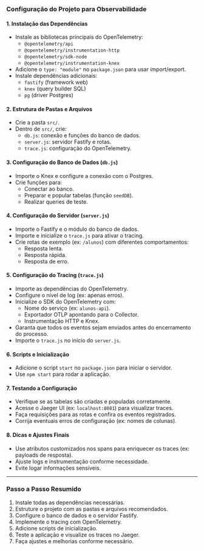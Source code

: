 ### Configuração do Projeto para Observabilidade

#### 1. Instalação das Dependências

- Instale as bibliotecas principais do OpenTelemetry:
  - `@opentelemetry/api`
  - `@opentelemetry/instrumentation-http`
  - `@opentelemetry/sdk-node`
  - `@opentelemetry/instrumentation-knex`
- Adicione o `type: "module"` no `package.json` para usar import/export.
- Instale dependências adicionais:
  - `fastify` (framework web)
  - `knex` (query builder SQL)
  - `pg` (driver Postgres)

#### 2. Estrutura de Pastas e Arquivos

- Crie a pasta `src/`.
- Dentro de `src/`, crie:
  - `db.js`: conexão e funções do banco de dados.
  - `server.js`: servidor Fastify e rotas.
  - `trace.js`: configuração do OpenTelemetry.

#### 3. Configuração do Banco de Dados (`db.js`)

- Importe o Knex e configure a conexão com o Postgres.
- Crie funções para:
  - Conectar ao banco.
  - Preparar e popular tabelas (função `seedDB`).
  - Realizar queries de teste.

#### 4. Configuração do Servidor (`server.js`)

- Importe o Fastify e o módulo do banco de dados.
- Importe e inicialize o `trace.js` para ativar o tracing.
- Crie rotas de exemplo (ex: `/alunos`) com diferentes comportamentos:
  - Resposta lenta.
  - Resposta rápida.
  - Resposta de erro.

#### 5. Configuração do Tracing (`trace.js`)

- Importe as dependências do OpenTelemetry.
- Configure o nível de log (ex: apenas erros).
- Inicialize o SDK do OpenTelemetry com:
  - Nome do serviço (ex: `alunos-api`).
  - Exportador OTLP apontando para o Collector.
  - Instrumentação HTTP e Knex.
- Garanta que todos os eventos sejam enviados antes do encerramento do processo.
- Importe o `trace.js` no início do `server.js`.

#### 6. Scripts e Inicialização

- Adicione o script `start` no `package.json` para iniciar o servidor.
- Use `npm start` para rodar a aplicação.

#### 7. Testando a Configuração

- Verifique se as tabelas são criadas e populadas corretamente.
- Acesse o Jaeger UI (ex: `localhost:8081`) para visualizar traces.
- Faça requisições para as rotas e confira os eventos registrados.
- Corrija eventuais erros de configuração (ex: nomes de colunas).

#### 8. Dicas e Ajustes Finais

- Use atributos customizados nos spans para enriquecer os traces (ex: payloads de resposta).
- Ajuste logs e instrumentação conforme necessidade.
- Evite logar informações sensíveis.

---

### Passo a Passo Resumido

1. Instale todas as dependências necessárias.
2. Estruture o projeto com as pastas e arquivos recomendados.
3. Configure o banco de dados e o servidor Fastify.
4. Implemente o tracing com OpenTelemetry.
5. Adicione scripts de inicialização.
6. Teste a aplicação e visualize os traces no Jaeger.
7. Faça ajustes e melhorias conforme necessário.
